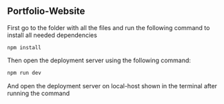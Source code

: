 ## Portfolio-Website

First go to the folder with all the files and run the following command to install all needed dependencies 

```
npm install
```

Then open the deployment server using the following command:
```bash
npm run dev
```

And open the deployment server on local-host shown in the terminal after running the command 
